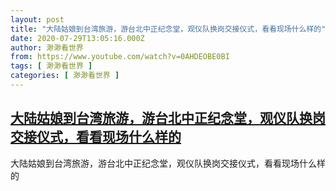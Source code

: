 ```yaml
---
layout: post
title: "大陆姑娘到台湾旅游，游台北中正纪念堂，观仪队换岗交接仪式，看看现场什么样的"
date: 2020-07-29T13:05:16.000Z
author: 渺渺看世界
from: https://www.youtube.com/watch?v=0AHDEOBE0BI
tags: [ 渺渺看世界 ]
categories: [ 渺渺看世界 ]
---
```

<!--1596027916000-->
[大陆姑娘到台湾旅游，游台北中正纪念堂，观仪队换岗交接仪式，看看现场什么样的](https://www.youtube.com/watch?v=0AHDEOBE0BI)
------

<div>
大陆姑娘到台湾旅游，游台北中正纪念堂，观仪队换岗交接仪式，看看现场什么样的
</div>
